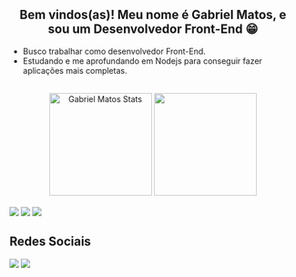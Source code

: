 <div align="center">
 <h2> Bem vindos(as)! Meu nome é Gabriel Matos, e sou um Desenvolvedor Front-End 😁</h2>
</div>
 <ul align="left">
  <li>Busco trabalhar como desenvolvedor Front-End.</li>
  <li>Estudando e me aprofundando em Nodejs para conseguir fazer aplicações mais completas.</li>
</ul>

 <div align="center">
  <br/>
 <img height="180rem" src="https://github-readme-stats.vercel.app/api?username=GabrielMatoss&show_icons=true&theme=tokyonight&hide_border=false&count_private=true&include_all_commits=true" alt="Gabriel Matos Stats"/>
 <img height="180rem" src="https://github-readme-stats.vercel.app/api/top-langs/?username=GabrielMatoss&theme=tokyonight&layout=compact&hide_border=false"/>
</div>
<br />

<div align="left">
   <img src="https://img.shields.io/badge/React-20232A?style=for-the-badge&logo=react&logoColor=61DAFB" />
   <img src="https://img.shields.io/badge/next%20js-000000?style=for-the-badge&logo=nextdotjs&logoColor=white" />
   <img src="https://img.shields.io/badge/TypeScript-007ACC?style=for-the-badge&logo=typescript&logoColor=white" />
</div>

## Redes Sociais

<div align="left"> 
  <a style="text-decoration: none" href="mailto:matos.gabriel2013@gmail.com" target="_blank"> 
    <img src="https://img.shields.io/badge/Gmail-D14836?style=for-the-badge&logo=gmail&logoColor=white" />
  </a>
    <a style="text-decoration: none" href="https://www.linkedin.com/in/gabriel-matos-lourenco/" target="_blank"> 
    <img src="https://img.shields.io/badge/linkedin-%230077B5.svg?style=for-the-badge&logo=linkedin&logoColor=white" />
  </a>
 </div>
 <br />


